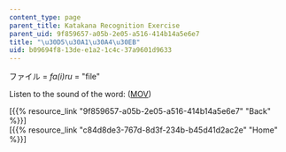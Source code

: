 ```yaml
---
content_type: page
parent_title: Katakana Recognition Exercise
parent_uid: 9f859657-a05b-2e05-a516-414b14a5e6e7
title: "\u30D5\u30A1\u30A4\u30EB"
uid: b09694f8-13de-e1a2-1c4c-37a9601d9633
---
```


ファイル = _fa(i)ru_ = "file"

Listen to the sound of the word: ([MOV](http://www.archive.org/download/MITRES21F.01S10_KATAKANA_EXERCISES/word6.mov))

  
\[{{% resource_link "9f859657-a05b-2e05-a516-414b14a5e6e7" "Back" %}}\]  
\[{{% resource_link "c84d8de3-767d-8d3f-234b-b45d41d2ac2e" "Home" %}}\]